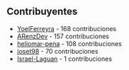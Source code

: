 

<!-- CONTRIBUTORS START -->
## Contribuyentes

- [YoelFerreyra](https://github.com/YoelFerreyra) - 168 contribuciones
- [ARenzDev](https://github.com/ARenzDev) - 157 contribuciones
- [heliomar-pena](https://github.com/heliomar-pena) - 108 contribuciones
- [joset98](https://github.com/joset98) - 70 contribuciones
- [Israel-Laguan](https://github.com/Israel-Laguan) - 1 contribuciones
<!-- CONTRIBUTORS END -->
